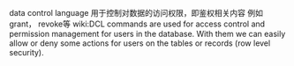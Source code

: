 data control language
用于控制对数据的访问权限，即鉴权相关内容
例如grant， revoke等 
wiki:DCL commands are used for access control and permission management for users in the database. With them we can easily allow or deny some actions for users on the tables or records (row level security).
